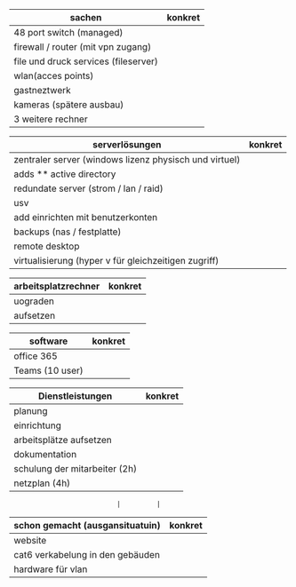 


| sachen                               | konkret |
| ------------------------------------ | ------- |
| 48 port switch (managed)             |         |
| firewall / router (mit vpn zugang)   |         |
| file und druck services (fileserver) |         |
| wlan(acces points)                   |         |
| gastneztwerk                         |         |
| kameras (spätere ausbau)             |         |
| 3 weitere rechner                    |         |

| serverlösungen                                         | konkret |
| ------------------------------------------------------ | ------- |
| zentraler server (windows lizenz physisch und virtuel) |         |
| adds  ** active directory                              |         |
| redundate server (strom / lan / raid)                  |         |
| usv                                                    |         |
| add einrichten mit benutzerkonten                      |         |
| backups (nas / festplatte)                             |         |
| remote desktop                                         |         |
| virtualisierung (hyper v für gleichzeitigen zugriff)   |         |

| arbeitsplatzrechner | konkret |
| ------------------- | ------- |
| uograden            |         |
| aufsetzen           |         |

| software        | konkret |
| --------------- | ------- |
| office 365      |         |
| Teams (10 user) |         |


| Dienstleistungen              | konkret |
| ----------------------------- | ------- |
| planung                       |         |
| einrichtung                   |         |
| arbeitsplätze aufsetzen       |         |
| dokumentation                 |         |
| schulung der mitarbeiter (2h) |         |
| netzplan (4h)                 |         |

                               |         |

| schon gemacht (ausgansituatuin)  | konkret |
| -------------------------------- | ------- |
| website                          |         |
| cat6 verkabelung in den gebäuden |         |
| hardware für vlan                |         |

